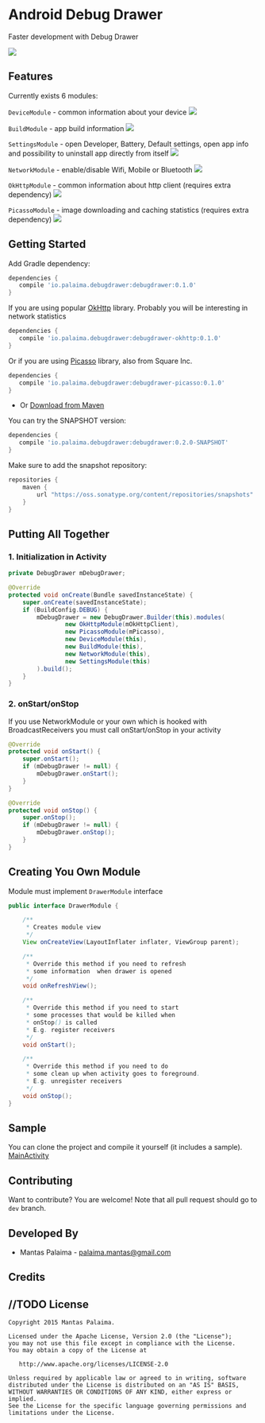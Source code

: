 # Android Debug Drawer

Faster development with Debug Drawer

![](https://github.com/palaima/DebugDrawer/raw/master/images/all.png)

## Features

Currently exists 6 modules:

`DeviceModule` - common information about your device
![](https://github.com/palaima/DebugDrawer/raw/master/images/device.png)

`BuildModule` - app build information
![](https://github.com/palaima/DebugDrawer/raw/master/images/build.png)

`SettingsModule` - open Developer, Battery, Default settings, open app info and possibility to uninstall app directly from itself
![](https://github.com/palaima/DebugDrawer/raw/master/images/settings.png)

`NetworkModule` - enable/disable Wifi, Mobile or Bluetooth
![](https://github.com/palaima/DebugDrawer/raw/master/images/network.png)

`OkHttpModule` - common information about http client (requires extra dependency)
![](https://github.com/palaima/DebugDrawer/raw/master/images/okhttp.png)

`PicassoModule` - image downloading and caching statistics (requires extra dependency)
![](https://github.com/palaima/DebugDrawer/raw/master/images/picasso.png)

## Getting Started

Add Gradle dependency:

```gradle
dependencies {
   compile 'io.palaima.debugdrawer:debugdrawer:0.1.0'
}
```

If you are using popular [OkHttp](https://github.com/square/okhttp) library. Probably you will be interesting in network statistics
```gradle
dependencies {
   compile 'io.palaima.debugdrawer:debugdrawer-okhttp:0.1.0'
}
```

Or if you are using [Picasso](https://github.com/square/picasso) library, also from Square Inc.
```gradle
dependencies {
   compile 'io.palaima.debugdrawer:debugdrawer-picasso:0.1.0'
}
```


* Or
[Download from Maven](https://oss.sonatype.org/content/repositories/releases/io/palaima/smoothbluetooth/0.1.0/smoothbluetooth-0.1.0.aar)

You can try the SNAPSHOT version:

```gradle
dependencies {
   compile 'io.palaima.debugdrawer:debugdrawer:0.2.0-SNAPSHOT'
}
```
Make sure to add the snapshot repository:

```gradle
repositories {
    maven {
        url "https://oss.sonatype.org/content/repositories/snapshots"
    }
}
```

## Putting All Together

### 1. Initialization in Activity

```java
private DebugDrawer mDebugDrawer;

@Override
protected void onCreate(Bundle savedInstanceState) {
    super.onCreate(savedInstanceState);
    if (BuildConfig.DEBUG) {
        mDebugDrawer = new DebugDrawer.Builder(this).modules(
                new OkHttpModule(mOkHttpClient),
                new PicassoModule(mPicasso),
                new DeviceModule(this),
                new BuildModule(this),
                new NetworkModule(this),
                new SettingsModule(this)
        ).build();
    }
}
```

### 2. onStart/onStop
If you use NetworkModule or your own which is hooked with BroadcastReceivers you must call onStart/onStop in your activity

```java
@Override
protected void onStart() {
    super.onStart();
    if (mDebugDrawer != null) {
        mDebugDrawer.onStart();
    }
}
```

```java
@Override
protected void onStop() {
    super.onStop();
    if (mDebugDrawer != null) {
        mDebugDrawer.onStop();
    }
}
```

## Creating You Own Module
Module must implement `DrawerModule` interface


```java
public interface DrawerModule {

    /**
     * Creates module view
     */
    View onCreateView(LayoutInflater inflater, ViewGroup parent);

    /**
     * Override this method if you need to refresh
     * some information  when drawer is opened
     */
    void onRefreshView();

    /**
     * Override this method if you need to start
     * some processes that would be killed when
     * onStop() is called
     * E.g. register receivers
     */
    void onStart();

    /**
     * Override this method if you need to do
     * some clean up when activity goes to foreground.
     * E.g. unregister receivers
     */
    void onStop();
}
```

## Sample

You can clone the project and compile it yourself (it includes a sample).
[MainActivity](https://github.com/palaima/DebugDrawer/blob/master/app/src/main/java/io/palaima/debugdrawer/app/MainActivity.java)

## Contributing
Want to contribute? You are welcome!
Note that all pull request should go to `dev` branch.

Developed By
------------

* Mantas Palaima - <palaima.mantas@gmail.com>

Credits
------------

//TODO
License
--------

    Copyright 2015 Mantas Palaima.

    Licensed under the Apache License, Version 2.0 (the "License");
    you may not use this file except in compliance with the License.
    You may obtain a copy of the License at

       http://www.apache.org/licenses/LICENSE-2.0

    Unless required by applicable law or agreed to in writing, software
    distributed under the License is distributed on an "AS IS" BASIS,
    WITHOUT WARRANTIES OR CONDITIONS OF ANY KIND, either express or implied.
    See the License for the specific language governing permissions and
    limitations under the License.

